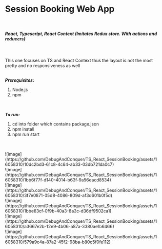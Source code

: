 <h1>Session Booking Web App</h1>
<br>
<h5>React, Typescript, React Context (Imitates Redux store. With actions and reducers)</h5>
<br>
<p>This one focuses on TS and React Context thus the layout is not the most pretty and no responsiveness as well</p>
<br>
<strong><i>Prerequisites:</i></strong>
<ol>
<li>Node.js</li>
<li>npm</li>
</ol>
<br><br>
<strong><i>To run:</i></strong>
<ol>
<li>cd into folder which contains package.json</li>
<li>npm install</li>
<li>npm run start</li>
</ol>
<br>
<br>
![image](https://github.com/DebugAndConquer/TS_React_SessionBooking/assets/16058310/10dc2bd3-61c8-4c64-ab33-03db721da0c7)
<br>
![image](https://github.com/DebugAndConquer/TS_React_SessionBooking/assets/16058310/1bb6f77f-d140-4014-b63f-9a56eacd8534)
<br>
![image](https://github.com/DebugAndConquer/TS_React_SessionBooking/assets/16058310/3f7e0871-05d8-4086-809d-af3d601b0f5d)
<br>
![image](https://github.com/DebugAndConquer/TS_React_SessionBooking/assets/16058310/1bbe83cf-0f9b-40a3-8a3c-d36df9502ca1)
<br>
![image](https://github.com/DebugAndConquer/TS_React_SessionBooking/assets/16058310/a3667e2b-12e9-4b06-a87a-3380ae1b6466)
<br>
![image](https://github.com/DebugAndConquer/TS_React_SessionBooking/assets/16058310/579a9c4a-87a2-45f2-98ba-b80c5f0fe112)
